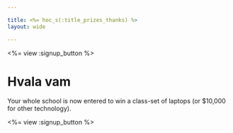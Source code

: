 ```yaml
---

title: <%= hoc_s(:title_prizes_thanks) %>
layout: wide

---
```


<%= view :signup_button %>

# Hvala vam

Your whole school is now entered to win a class-set of laptops (or $10,000 for other technology).

<%= view :signup_button %>